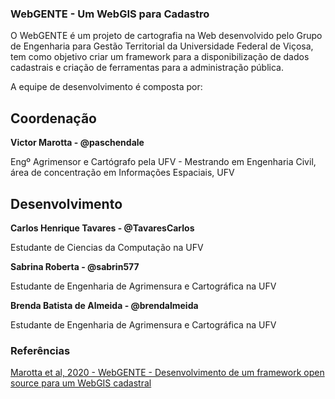 ### WebGENTE - Um WebGIS para Cadastro

O WebGENTE é um projeto de cartografia na Web desenvolvido pelo Grupo de Engenharia para Gestão Territorial da Universidade Federal de Viçosa, tem como objetivo criar um framework para a disponibilização de dados cadastrais e criação de ferramentas para a administração pública.

A equipe de desenvolvimento é composta por:

## Coordenação
**Victor Marotta - @paschendale**

Engº Agrimensor e Cartógrafo pela UFV - Mestrando em Engenharia Civil, área de concentração em Informações Espaciais, UFV

## Desenvolvimento
**Carlos Henrique Tavares - @TavaresCarlos**

Estudante de Ciencias da Computação na UFV

**Sabrina Roberta - @sabrin577**

Estudante de Engenharia de Agrimensura e Cartográfica na UFV


**Brenda Batista de Almeida - @brendalmeida**

Estudante de Engenharia de Agrimensura e Cartográfica na UFV

### Referências

[Marotta et al, 2020 - WebGENTE - Desenvolvimento de um framework open source para um WebGIS cadastral](https://www.researchgate.net/publication/344570062_WEBGENTE_DESENVOLVIMENTO_DE_UM_FRAMEWORK_OPEN_SOURCE_PARA_UM_WEBGIS_CADASTRAL)
